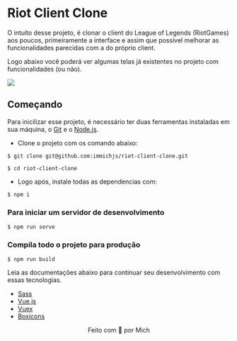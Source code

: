 # Riot Client Clone

O intuíto desse projeto, é clonar o client do League of Legends (RiotGames) aos poucos, primeiramente a interface e assim que possível melhorar as funcionalidades parecidas com a do próprio client.

Logo abaixo você poderá ver algumas telas já existentes no projeto com funcionalidades (ou não).
<p align="start">
    <img src="https://i.imgur.com/neVem07.png">
</p>

## Começando

Para inicilizar esse projeto, é necessário ter duas ferramentas instaladas em sua máquina, o [Git](https://git-scm.com/) e o [Node.js](https://nodejs.org/).

- Clone o projeto com os comando abaixo:
```
$ git clone git@github.com:immichjs/riot-client-clone.git

$ cd riot-client-clone
```

- Logo após, instale todas as dependencias com:
```
$ npm i
```

### Para iniciar um servidor de desenvolvimento
```
$ npm run serve
```

### Compila todo o projeto para produção
```
$ npm run build
```

Leia as documentações abaixo para continuar seu desenvolvimento com essas tecnologias.

- [Sass](https://sass-lang.com)
- [Vue.js](https://br.vuejs.org/)
- [Vuex](https://vuex.vuejs.org/ptbr/guide/)
- [Boxicons](https://boxicons.com/usage/)

<p align="center">Feito com 💖 por Mich</p>

